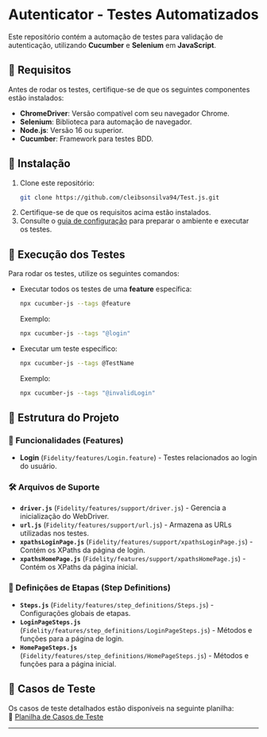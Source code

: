 # Autenticator - Testes Automatizados  

Este repositório contém a automação de testes para validação de autenticação, utilizando **Cucumber** e **Selenium** em **JavaScript**.  

## 📌 Requisitos  

Antes de rodar os testes, certifique-se de que os seguintes componentes estão instalados:  

- **ChromeDriver**: Versão compatível com seu navegador Chrome.  
- **Selenium**: Biblioteca para automação de navegador.  
- **Node.js**: Versão 16 ou superior.  
- **Cucumber**: Framework para testes BDD.  

## 🚀 Instalação  

1. Clone este repositório:  
   ```bash
   git clone https://github.com/cleibsonsilva94/Test.js.git
   ```
2. Certifique-se de que os requisitos acima estão instalados.  
3. Consulte o [guia de configuração](https://github.com/cleibsonsilva94/Test.js/blob/main/SimpleTests/ConfiguringtheEnvironment.md) para preparar o ambiente e executar os testes.  

## 🥾 Execução dos Testes  

Para rodar os testes, utilize os seguintes comandos:  

- Executar todos os testes de uma **feature** específica:  
  ```bash
  npx cucumber-js --tags @feature
  ```
  Exemplo:  
  ```bash
  npx cucumber-js --tags "@login"
  ```  

- Executar um teste específico:  
  ```bash
  npx cucumber-js --tags @TestName
  ```
  Exemplo:  
  ```bash
  npx cucumber-js --tags "@invalidLogin"
  ```  

## 📂 Estrutura do Projeto  

### 📄 Funcionalidades (Features)  

- **Login** (`Fidelity/features/Login.feature`) - Testes relacionados ao login do usuário.  

### 🛠 Arquivos de Suporte  

- **`driver.js`** (`Fidelity/features/support/driver.js`) - Gerencia a inicialização do WebDriver.  
- **`url.js`** (`Fidelity/features/support/url.js`) - Armazena as URLs utilizadas nos testes.  
- **`xpathsLoginPage.js`** (`Fidelity/features/support/xpathsLoginPage.js`) - Contém os XPaths da página de login.  
- **`xpathsHomePage.js`** (`Fidelity/features/support/xpathsHomePage.js`) - Contém os XPaths da página inicial.  

### 🔄 Definições de Etapas (Step Definitions)  

- **`Steps.js`** (`Fidelity/features/step_definitions/Steps.js`) - Configurações globais de etapas.  
- **`LoginPageSteps.js`** (`Fidelity/features/step_definitions/LoginPageSteps.js`) - Métodos e funções para a página de login.  
- **`HomePageSteps.js`** (`Fidelity/features/step_definitions/HomePageSteps.js`) - Métodos e funções para a página inicial.  

## 📝 Casos de Teste  

Os casos de teste detalhados estão disponíveis na seguinte planilha:  
📌 [Planilha de Casos de Teste](https://docs.google.com/spreadsheets/d/1FjYs9KdZTmmZmhtVzYMN83ZbOBA1IgQb_GH6zvUkjqI/edit?usp=sharing)  

---
